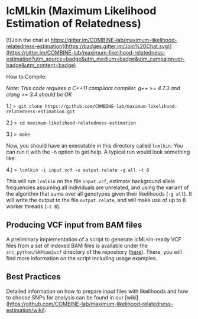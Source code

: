 lcMLkin (Maximum Likelihood Estimation of Relatedness)
======================================================

[![Join the chat at https://gitter.im/COMBINE-lab/maximum-likelihood-relatedness-estimation](https://badges.gitter.im/Join%20Chat.svg)](https://gitter.im/COMBINE-lab/maximum-likelihood-relatedness-estimation?utm_source=badge&utm_medium=badge&utm_campaign=pr-badge&utm_content=badge)

How to Compile:

*Note:  This code requires a C++11 compliant compiler.  g++ >= 4.7.3 and clang >= 3.4 should be OK*

1.) `> git clone https://github.com/COMBINE-lab/maximum-likelihood-relatedness-estimation.git`

2.) `> cd maximum-likelihood-relatedness-estimation`

3.) `> make`

Now, you should have an executable in this directory called `lcmlkin`.  You can run it with the `-h` option
to get help.  A typical run would look something like:

4.) `> lcmlkin -i input.vcf -o output.relate -g all -t 8`

This will run `lcmlkin` on the file `input.vcf`, estimate background allele frequencies assuming all individuals are unrelated, and using the variant of the algorithm that sums over all genotypes given their likelihoods (`-g all`).  It will write the output to the file `output.relate`, and will make use of up to 8 worker threads (`-t 8`).

Producing VCF input from BAM files
-----------------------------------

A preliminary implementation of a script to generate lcMLkin-ready VCF files from a set of indexed BAM files is available under the `src_python/SNPbam2vcf` directory of the repository ([here](https://github.com/COMBINE-lab/maximum-likelihood-relatedness-estimation/tree/master/src_python/SNPbam2vcf)).  There, you will find more information on the script including usage examples.

Best Practices
-----------------------------------
Detailed information on how to prepare input files with likelihoods and how to choose SNPs for analysis can be found in our [wiki] (https://github.com/COMBINE-lab/maximum-likelihood-relatedness-estimation/wiki).
